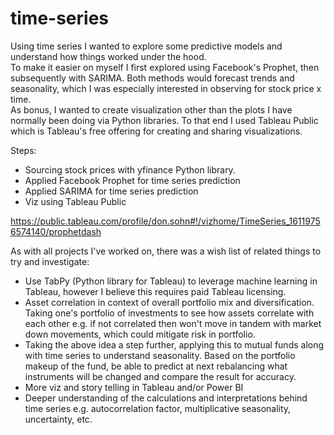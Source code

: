 # time-series

Using time series I wanted to explore some predictive models and understand how things worked under the hood.  
To make it easier on myself I first explored using Facebook's Prophet, then subsequently with SARIMA.  Both methods would forecast trends and seasonality, which I was especially interested in observing for stock price x time.  
As bonus, I wanted to create visualization other than the plots I have normally been doing via Python libraries.  To that end I used Tableau Public which is Tableau's free offering for creating and sharing visualizations.

Steps:
- Sourcing stock prices with yfinance Python library.  
- Applied Facebook Prophet for time series prediction
- Applied SARIMA for time series prediction 
- Viz using Tableau Public

https://public.tableau.com/profile/don.sohn#!/vizhome/TimeSeries_16119756574140/prophetdash

As with all projects I've worked on, there was a wish list of related things to try and investigate:
- Use TabPy (Python library for Tableau) to leverage machine learning in Tableau, however I believe this requires paid Tableau licensing.
- Asset correlation in context of overall portfolio mix and diversification.  Taking one's portfolio of investments to see how assets correlate with each other e.g. if not correlated then won't move in tandem with market down movements, which could mitigate risk in portfolio. 
- Taking the above idea a step further, applying this to mutual funds along with time series to understand seasonality.  Based on the portfolio makeup of the fund, be able to predict at next rebalancing what instruments will be changed and compare the result for accuracy.
- More viz and story telling in Tableau and/or Power BI
- Deeper understanding of the calculations and interpretations behind time series e.g. autocorrelation factor, multiplicative seasonality, uncertainty, etc.
